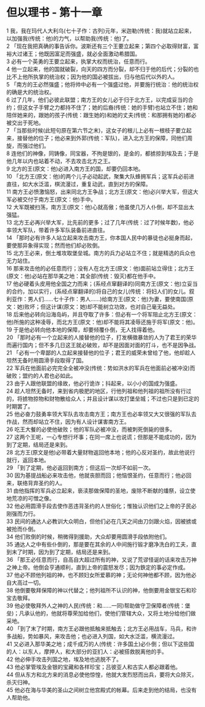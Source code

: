 # 但以理书 - 第十一章
  
 1 我，我在玛代人大利乌(七十子作：古列)元年，米迦勒(传统：我)就站立起来，以加强我(传统：他)的力气，以帮助我(传统：他)了。  
 2 「现在我把真确的事告诉你。波斯还有三个王要立起来；第四个必取得财富，富裕大过诸王；他既因富足而强盛，就必全面激动希腊国。  
 3 必有一个英勇的王要立起来，执掌大权而统治，任意而行。  
 4 他一立起来，他的国就破裂，向天的四方而分裂，却不归于他的后代；分裂的也比不上他所执掌的统治权；因为他的国必被拔出，归与他后代以外的人。  
 5 「南方的王必然强盛；他将帅中必有一个强盛过他，并要施行统治：他的统治权的确是大的统治权。  
 6 过了几年，他们必彼此联盟；南方王的女儿必于归于北方王，以完成妥当的合约；但这女子手臂之力都持不住了；她的后裔(传统：她的手臂)也站立不住；她和陪伴她来的，跟她的孩子(传统：跟生她的)和她的丈夫(传统：和那拥有她的)都必被交出于死地。  
 7 「当那些时候(此短句原在第六节之末)，这女子的根儿上必有一根枝子要立起来，接替他的位子；他必来到外郭(传统：军队)，进入北方王的保障，同他们周旋，而强过他们。  
 8 连他们的神像，同铸像，同宝器，不拘是银的，是金的，都掳掠到埃及去；于是他几年以内也站着不动，不去攻击北方之王。  
 9 北方的王(原文：他)必进入南方王的国，却要仍回本地。  
 10 「北方王(原文：他)的两个儿子必动起武，聚集大队蜂拥军兵；这军兵必前进直往，如大水泛滥，棋流漫过，重复动武，直到对方的保障。  
 11 南方王必愤激恼怒，出来同北方王争战；北方王(原文：他)必兴举大军，但这大军必被交付于南方王(原文：他)手中。  
 12 大军既被扫荡，南方王(原文：他)心就高傲；他虽使几万人仆倒，却不显出太强猛。  
 13 北方王必再兴举大军，比先前的更多；过了几年(传统：过了时候年数)，他必率领大军队，带着许多军队装备前进直往。  
 14 「那时必有许多人站立起来攻击南方王，你本国人民中的暴徒也必挺身而起，要使那异象得实现；然而他们却必败倒。  
 15 北方王必来，倒土堆攻取堡垒城。南方的兵力必站立不住；就是精选的兵众也无力站住。  
 16 那来攻击他的必任意而行；没有人在北方王(原文：他)面前站立得住；北方王(原文：他)必站在那华美之地：其全部(传统：毁灭)都在他手中。  
 17 他必硬着头皮用他全国之力而来；(系经点窜翻译的)同南方王(原文：他)立妥当的合约，加以实行，(系经点窜翻译的)将自己的女儿(传统：将妇人们的女儿。叙利亚作：男人们……七十子作：男人……)给南方王(原文：他)为妻，要使南国(原文：她)败坏；但这计谋(原文：她)却不能树立功效，也对自己毫无益处。  
 18 后来他必转向沿海岛屿，并且夺取了许多：但必有一个将军阻止北方王(原文：他)所施的这种凌辱，而北方王(原文：他)却不能将其凌辱还施于将军(原文：他)。  
 19 于是他必转向他本地的保障，却要倾覆仆倒，无人找得着他。  
 20 「那时必有一个立起来的人接替他的位子，打发横徵暴敛的人为了君王的荣华而遍行国内；但不多几日这王就必破败，却不是因面对面的打斗，也不是因争战。  
 21 「必有一个卑鄙的人立起来接替他的位子；君王的威荣未曾给了他，他却趁人坦然无备时用圆滑手段取得了国。  
 22 军兵在他面前必完完全全被冲没(传统：势如洪水的军兵在他面前必被冲没)而破败；盟约的人君也必如此。  
 23 由于人跟他联盟的缘故，他必行诡诈；抖起来，以小小的国成为强盛。  
 24 趁人坦然无备时，来到省内极肥的地区，行他列祖和他列祖的祖所没有行过的，将掳物掠物和财物散给众人；并且设计谋以攻打堡垒城；不过也只是到已定的时期罢了。  
 25 他必奋力鼓勇率领大军队去攻击南方王；南方王也必率领又大又很强的军队去作战，然而却站立不住，因为有人设计谋害南方王。  
 26 吃王大餐的必使他破败；他的军队必被冲没，而被刺死倒毙的很多。  
 27 这两个王呢，一心专想行坏事；在同一席上也说谎；但那是不能成功的，因为到了定期，结局还是来到。  
 28 北方王(原文是他)必带着大量财物返回他本地；他的心反对圣约，故此他说行就行，返回本地。  
 29 「到了定期，他必返回到南方；但这后一次却不如前一次。  
 30 因为基提战船必来攻击他，他就丧胆而回；他恼恨圣约，任意而行；他必回来，联络背弃圣约的人。  
 31 由他指挥的军兵必立起来，亵渎那做保障的圣地，废除不断献的燔祭，设立使地荒凉的可憎之像。  
 32 他必用圆滑手段去使作恶违背圣约的人世俗化；惟独认识他们之上帝的子民必刚强而力行。  
 33 民间的通达人必教训大众明白，但他们必在几天之间由刀剑跟火焰，因被掳或被抢而仆倒。  
 34 他们败倒的时候，稍微得到援助，大众却要用圆滑手段依附他们。  
 35 通达人之中有些仆倒的，那是要在其余的人中间施行锻才磨净洗白的工夫，直到末了时期，因为到了定期，结局还是来到。  
 36 「那王必任意而行，自高自大超过所有的神，又说了荒谬怪诞的话来攻击万神之神上帝。他倒会亨通顺利，直到上帝的震怒发尽；因为鉄定的事必定作成。  
 37 他必不顾他列祖的神，也不顾妇女所爱慕的神；无论何神他都不顾，因为他必自大高过一切。  
 38 他倒要敬拜保障的神以代替之；他列祖所不认识的神，他倒要用金银宝石和珍宝去敬拜。  
 39 他必使敬拜外人之神的人民(传统：和……一同)帮助做守卫保障者(传统：堡垒)；凡承认他的，他就将尊荣加给他们，使他们管辖大众，又将土地分给他们做采地。  
 40 「到了末了时期，南方王必跟他抵触来抵触去；北方王必用战车，马兵，和许多战船，势如暴风，来攻击他；也必进入列国，如大水泛滥，横流漫过。  
 41 又必进入那华美之地；成千成万的人(传统：许多国土)必仆倒；但以下这些国的人：以东人，摩押人，和大部分的亚扪人：必被搭救脱离他的手。  
 42 他必伸手攻击列国之地，埃及地也逃脱不了。  
 43 他必掌管埃及金银的宝藏和各样珍宝；吕彼亚人和古实人都必跟着他。  
 44 但从东方和北方来的消息必使他惊惶，他就大发烈怒而出兵，要将大众除灭，杀灭归神。  
 45 他必在海与华美的圣山之间树立他宫殿式的帐幕。后来走到他的结局，也没有人帮助他。